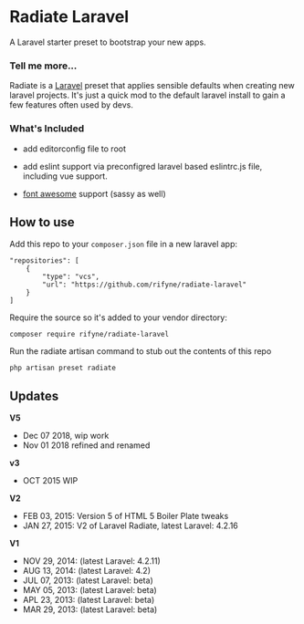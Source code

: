 Radiate Laravel
=======
A Laravel starter preset to bootstrap your new apps.

### Tell me more...

Radiate is a [Laravel](http://www.laravel.com) preset that applies sensible defaults when creating new laravel projects. It's just a quick mod to the default laravel install to gain a few features often used by devs.

### What's Included

* add editorconfig file to root

* add eslint support via preconfigred laravel based eslintrc.js file, including vue support.

* [font awesome](https://github.com/FortAwesome/Font-Awesome) support (sassy as well)


## How to use

Add this repo to your `composer.json` file in a new laravel app:

```
"repositories": [
    {
        "type": "vcs",
        "url": "https://github.com/rifyne/radiate-laravel"
    }
]
```

Require the source so it's added to your vendor directory:

```
composer require rifyne/radiate-laravel

```

Run the radiate artisan command to stub out the contents of this repo

```
php artisan preset radiate
```




## Updates
__V5__
* Dec 07 2018, wip work
* Nov 01 2018 refined and renamed

__v3__
* OCT 2015 WIP

__V2__

* FEB 03, 2015: Version 5 of HTML 5 Boiler Plate tweaks
* JAN 27, 2015: V2 of Laravel Radiate, latest Laravel: 4.2.16

__V1__

* NOV 29, 2014: (latest Laravel: 4.2.11)
* AUG 13, 2014: (latest Laravel: 4.2)
* JUL 07, 2013: (latest Laravel: beta)
* MAY 05, 2013: (latest Laravel: beta)
* APL 23, 2013: (latest Laravel: beta)
* MAR 29, 2013: (latest Laravel: beta)
